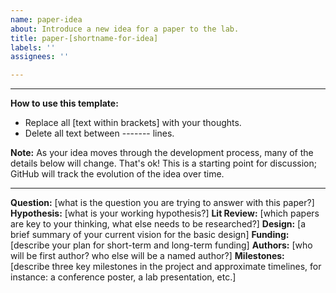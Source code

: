 ```yaml
---
name: paper-idea
about: Introduce a new idea for a paper to the lab.
title: paper-[shortname-for-idea]
labels: ''
assignees: ''

---
```


-------
 **How to use this template:**
- Replace all [text within brackets] with your thoughts.
- Delete all text between ------- lines.

**Note:** As your idea moves through the development process, many of the details below will change.  That's ok!  This is a starting point for discussion; GitHub will track the evolution of the idea over time.

-------

**Question:** [what is the question you are trying to answer with this paper?]
**Hypothesis:** [what is your working hypothesis?]
**Lit Review:** [which papers are key to your thinking, what else needs to be researched?]
**Design:** [a brief summary of your current vision for the basic design]
**Funding:** [describe your plan for short-term and long-term funding]
**Authors:** [who will be first author? who else will be a named author?]
**Milestones:** [describe three key milestones in the project and approximate timelines, for instance: a conference poster, a lab presentation, etc.]
